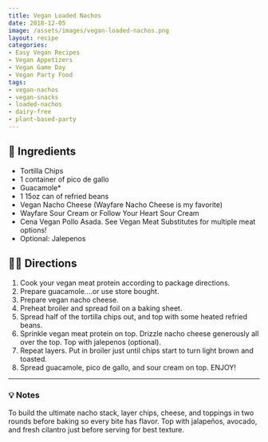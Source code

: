 ```yaml
---
title: Vegan Loaded Nachos
date: 2018-12-05
image: /assets/images/vegan-loaded-nachos.png
layout: recipe
categories:
- Easy Vegan Recipes
- Vegan Appetizers
- Vegan Game Day
- Vegan Party Food
tags:
- vegan-nachos
- vegan-snacks
- loaded-nachos
- dairy-free
- plant-based-party
---
```


## 🧾 Ingredients

- Tortilla Chips
- 1 container of pico de gallo
- Guacamole*
- 1 15oz can of refried beans
- Vegan Nacho Cheese (Wayfare Nacho Cheese is my favorite)
- Wayfare Sour Cream or Follow Your Heart Sour Cream
- Cena Vegan Pollo Asada. See Vegan Meat Substitutes for multiple meat options!
- Optional: Jalepenos

## 👩‍🍳 Directions

1. Cook your vegan meat protein according to package directions.
2. Prepare guacamole....or use store bought.
3. Prepare vegan nacho cheese.
4. Preheat broiler and spread foil on a baking sheet.
5. Spread half of the tortilla chips out, and top with some heated refried beans.
6. Sprinkle vegan meat protein on top. Drizzle nacho cheese generously all over the top. Top with jalepenos (optional).
7. Repeat layers. Put in broiler just until chips start to turn light brown and toasted.
8. Spread guacamole, pico de gallo, and sour cream on top. ENJOY!


---

### 💡 Notes

To build the ultimate nacho stack, layer chips, cheese, and toppings in two rounds before baking so every bite has flavor. Top with jalapeños, avocado, and fresh cilantro just before serving for best texture.



